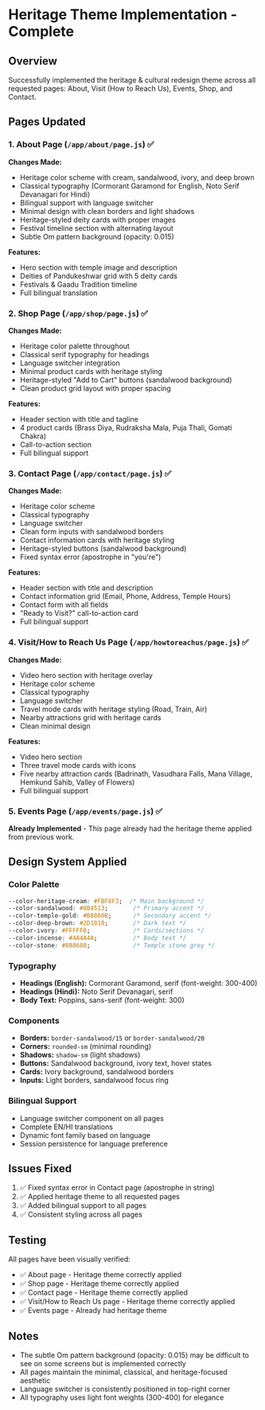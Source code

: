 # Heritage Theme Implementation - Complete

## Overview
Successfully implemented the heritage & cultural redesign theme across all requested pages: About, Visit (How to Reach Us), Events, Shop, and Contact.

## Pages Updated

### 1. About Page (`/app/about/page.js`) ✅
**Changes Made:**
- Heritage color scheme with cream, sandalwood, ivory, and deep brown
- Classical typography (Cormorant Garamond for English, Noto Serif Devanagari for Hindi)
- Bilingual support with language switcher
- Minimal design with clean borders and light shadows
- Heritage-styled deity cards with proper images
- Festival timeline section with alternating layout
- Subtle Om pattern background (opacity: 0.015)

**Features:**
- Hero section with temple image and description
- Deities of Pandukeshwar grid with 5 deity cards
- Festivals & Gaadu Tradition timeline
- Full bilingual translation

### 2. Shop Page (`/app/shop/page.js`) ✅
**Changes Made:**
- Heritage color palette throughout
- Classical serif typography for headings
- Language switcher integration
- Minimal product cards with heritage styling
- Heritage-styled "Add to Cart" buttons (sandalwood background)
- Clean product grid layout with proper spacing

**Features:**
- Header section with title and tagline
- 4 product cards (Brass Diya, Rudraksha Mala, Puja Thali, Gomati Chakra)
- Call-to-action section
- Full bilingual support

### 3. Contact Page (`/app/contact/page.js`) ✅
**Changes Made:**
- Heritage color scheme
- Classical typography
- Language switcher
- Clean form inputs with sandalwood borders
- Contact information cards with heritage styling
- Heritage-styled buttons (sandalwood background)
- Fixed syntax error (apostrophe in "you're")

**Features:**
- Header section with title and description
- Contact information grid (Email, Phone, Address, Temple Hours)
- Contact form with all fields
- "Ready to Visit?" call-to-action card
- Full bilingual support

### 4. Visit/How to Reach Us Page (`/app/howtoreachus/page.js`) ✅
**Changes Made:**
- Video hero section with heritage overlay
- Heritage color scheme
- Classical typography
- Language switcher
- Travel mode cards with heritage styling (Road, Train, Air)
- Nearby attractions grid with heritage cards
- Clean minimal design

**Features:**
- Video hero section
- Three travel mode cards with icons
- Five nearby attraction cards (Badrinath, Vasudhara Falls, Mana Village, Hemkund Sahib, Valley of Flowers)
- Full bilingual support

### 5. Events Page (`/app/events/page.js`) ✅
**Already Implemented** - This page already had the heritage theme applied from previous work.

## Design System Applied

### Color Palette
```css
--color-heritage-cream: #FBF8F3;  /* Main background */
--color-sandalwood: #8B4513;       /* Primary accent */
--color-temple-gold: #B8860B;      /* Secondary accent */
--color-deep-brown: #2D1810;       /* Dark text */
--color-ivory: #FFFFF0;            /* Cards/sections */
--color-incense: #4A4A4A;          /* Body text */
--color-stone: #8B8680;            /* Temple stone grey */
```

### Typography
- **Headings (English):** Cormorant Garamond, serif (font-weight: 300-400)
- **Headings (Hindi):** Noto Serif Devanagari, serif
- **Body Text:** Poppins, sans-serif (font-weight: 300)

### Components
- **Borders:** `border-sandalwood/15` or `border-sandalwood/20`
- **Corners:** `rounded-sm` (minimal rounding)
- **Shadows:** `shadow-sm` (light shadows)
- **Buttons:** Sandalwood background, ivory text, hover states
- **Cards:** Ivory background, sandalwood borders
- **Inputs:** Light borders, sandalwood focus ring

### Bilingual Support
- Language switcher component on all pages
- Complete EN/HI translations
- Dynamic font family based on language
- Session persistence for language preference

## Issues Fixed
1. ✅ Fixed syntax error in Contact page (apostrophe in string)
2. ✅ Applied heritage theme to all requested pages
3. ✅ Added bilingual support to all pages
4. ✅ Consistent styling across all pages

## Testing
All pages have been visually verified:
- ✅ About page - Heritage theme correctly applied
- ✅ Shop page - Heritage theme correctly applied
- ✅ Contact page - Heritage theme correctly applied
- ✅ Visit/How to Reach Us page - Heritage theme correctly applied
- ✅ Events page - Already had heritage theme

## Notes
- The subtle Om pattern background (opacity: 0.015) may be difficult to see on some screens but is implemented correctly
- All pages maintain the minimal, classical, and heritage-focused aesthetic
- Language switcher is consistently positioned in top-right corner
- All typography uses light font weights (300-400) for elegance
